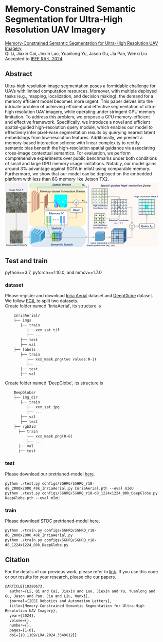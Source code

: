 # Memory-Constrained Semantic Segmentation for Ultra-High Resolution UAV Imagery
[Memory-Constrained Semantic Segmentation for Ultra-High Resolution UAV Imagery](https://arxiv.org/abs/2310.04721)  
Qi Li, Jiaxin Cai, Jiexin Luo, Yuanlong Yu, Jason Gu, Jia Pan, Wenxi Liu  
Accepted to [IEEE RA-L 2024](https://ieeexplore.ieee.org/document/10380673)
## Abstract
Ultra-high resolution image segmentation poses a formidable challenge for UAVs with limited computation resources. Moreover, with multiple deployed tasks (e.g., mapping, localization, and decision making), the demand for a memory efficient model becomes more urgent. This paper delves into the intricate problem of achieving efficient and effective segmentation of ultra-high resolution UAV imagery, while operating under stringent GPU memory limitation. To address this problem, we propose a GPU memory-efficient and effective framework. Specifically, we introduce a novel and efficient spatial-guided high-resolution query module, which enables our model to effectively infer pixel-wise segmentation results by querying nearest latent embeddings from low-resolution features. Additionally, we present a memory-based interaction scheme with linear complexity to rectify semantic bias beneath the high-resolution spatial guidance via associating cross-image contextual semantics. For evaluation, we perform comprehensive experiments over public benchmarks under both conditions of small and large GPU memory usage limitations. Notably, our model gains around 3% advantage against SOTA in mIoU using comparable memory. Furthermore, we show that our model can be deployed on the embedded platform with less than 8G memory like Jetson TX2.
![framework](https://github.com/liqiokkk/SGHRQ/blob/main/framework.png)
## Test and train
python==3.7, pytorch==1.10.0, and mmcv==1.7.0
### dataset
Please register and download [Inria Aerial](https://project.inria.fr/aerialimagelabeling/) dataset and [DeepGlobe](https://competitions.codalab.org/competitions/18468) dataset.  
We follow [FCtL](https://github.com/liqiokkk/FCtL) to split two datasets.  
Create folder named 'InriaAerial', its structure is 
```
    InriaAerial/
    ├── imgs
       ├── train
          ├── xxx_sat.tif
          ├── ...
       ├── test
       ├── val
    ├── labels
       ├── train
          ├── xxx_mask.png(two values:0-1)
          ├── ...
       ├── test
       ├── val
```
Create folder named 'DeepGlobe', its structure is
```
    DeepGlobe/
    ├── img_dir
       ├── train
          ├── xxx_sat.jpg
          ├── ...
       ├── val
       ├── test
    ├── rgb2id
      ├── train
          ├── xxx_mask.png(0-6)
          ├── ...
      ├── val
      ├── test
```
### test
Please download our pretrianed-model [here](https://drive.google.com/drive/folders/178LTNGOE-4zc5LN8rFVF2DihOjwsXBS7?usp=drive_link).
```
python ./test.py configs/SGHRQ/SGHRQ_r18-d8_2000x2000_40k_InriaAerial.py InriaAerial.pth --eval mIoU  
python ./test.py configs/SGHRQ/SGHRQ_r18-d8_1224x1224_80k_DeepGlobe.py DeepGlobe.pth --eval mIoU
```
### train
Please download STDC pretrianed-model [here](https://github.com/MichaelFan01/STDC-Seg).
```
python ./train.py configs/SGHRQ/SGHRQ_r18-d8_2000x2000_40k_InriaAerial.py  
python ./train.py configs/SGHRQ/SGHRQ_r18-d8_1224x1224_80k_DeepGlobe.py
```
## Citation
For the details of our previous work, please refer to [link](https://github.com/liqiokkk/FCtL).
If you use this code or our results for your research, please cite our papers.
```
@ARTICLE{10380673,
  author={Li, Qi and Cai, Jiaxin and Luo, Jiexin and Yu, Yuanlong and Gu, Jason and Pan, Jia and Liu, Wenxi},
  journal={IEEE Robotics and Automation Letters}, 
  title={Memory-Constrained Semantic Segmentation for Ultra-High Resolution UAV Imagery}, 
  year={2024},
  volume={},
  number={},
  pages={1-8},
  doi={10.1109/LRA.2024.3349812}}
```
